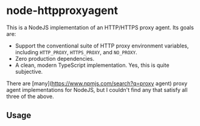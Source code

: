 # node-httpproxyagent

This is a NodeJS implementation of an HTTP/HTTPS proxy agent. Its goals are:

- Support the conventional suite of HTTP proxy environment variables, including `HTTP_PROXY`, `HTTPS_PROXY`, and `NO_PROXY`.
- Zero production dependencies.
- A clean, modern TypeScript implementation. Yes, this is quite subjective.

There are [many](https://www.npmjs.com/search?q=proxy agent) proxy agent implementations for NodeJS, but I couldn't find any that satisfy all three of the above.

## Usage